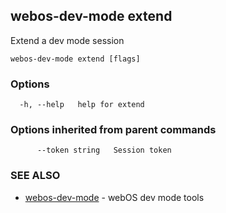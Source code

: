 ## webos-dev-mode extend

Extend a dev mode session

```
webos-dev-mode extend [flags]
```

### Options

```
  -h, --help   help for extend
```

### Options inherited from parent commands

```
      --token string   Session token
```

### SEE ALSO

* [webos-dev-mode](webos-dev-mode.md)	 - webOS dev mode tools

